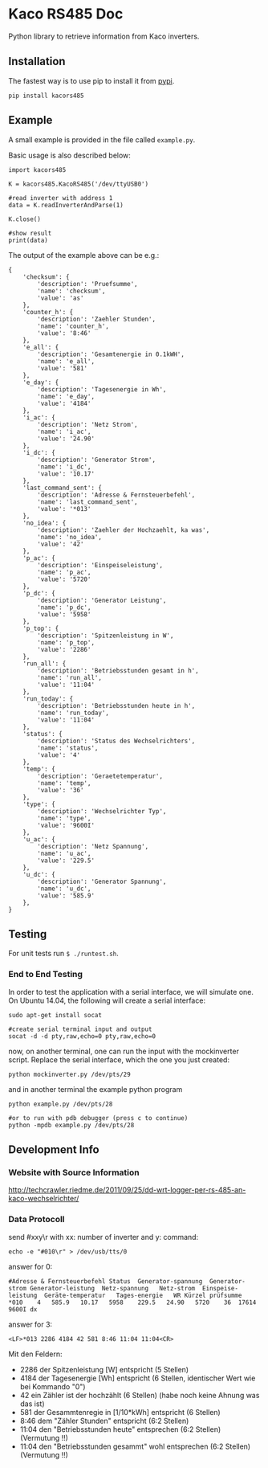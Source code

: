 # Kaco RS485 Doc

Python library to retrieve information from Kaco inverters.

## Installation
The fastest way is to use pip to install it from [pypi](https://pypi.python.org/pypi/kacors485).
```
pip install kacors485
```

## Example

A small example is provided in the file called `example.py`.

Basic usage is also described below:
```
import kacors485

K = kacors485.KacoRS485('/dev/ttyUSB0')

#read inverter with address 1
data = K.readInverterAndParse(1)

K.close()

#show result
print(data)
```

The output of the example above can be e.g.:
```
{
    'checksum': {
        'description': 'Pruefsumme',
        'name': 'checksum',
        'value': 'as'
    },
    'counter_h': {
        'description': 'Zaehler Stunden',
        'name': 'counter_h',
        'value': '8:46'
    },
    'e_all': {
        'description': 'Gesamtenergie in 0.1kWH',
        'name': 'e_all',
        'value': '581'
    },
    'e_day': {
        'description': 'Tagesenergie in Wh',
        'name': 'e_day',
        'value': '4184'
    },
    'i_ac': {
        'description': 'Netz Strom',
        'name': 'i_ac',
        'value': '24.90'
    },
    'i_dc': {
        'description': 'Generator Strom',
        'name': 'i_dc',
        'value': '10.17'
    },
    'last_command_sent': {
        'description': 'Adresse & Fernsteuerbefehl',
        'name': 'last_command_sent',
        'value': '*013'
    },
    'no_idea': {
        'description': 'Zaehler der Hochzaehlt, ka was',
        'name': 'no_idea',
        'value': '42'
    },
    'p_ac': {
        'description': 'Einspeiseleistung',
        'name': 'p_ac',
        'value': '5720'
    },
    'p_dc': {
        'description': 'Generator Leistung',
        'name': 'p_dc',
        'value': '5958'
    },
    'p_top': {
        'description': 'Spitzenleistung in W',
        'name': 'p_top',
        'value': '2286'
    },
    'run_all': {
        'description': 'Betriebsstunden gesamt in h',
        'name': 'run_all',
        'value': '11:04'
    },
    'run_today': {
        'description': 'Betriebsstunden heute in h',
        'name': 'run_today',
        'value': '11:04'
    },
    'status': {
        'description': 'Status des Wechselrichters',
        'name': 'status',
        'value': '4'
    },
    'temp': {
        'description': 'Geraetetemperatur',
        'name': 'temp',
        'value': '36'
    },
    'type': {
        'description': 'Wechselrichter Typ',
        'name': 'type',
        'value': '9600I'
    },
    'u_ac': {
        'description': 'Netz Spannung',
        'name': 'u_ac',
        'value': '229.5'
    },
    'u_dc': {
        'description': 'Generator Spannung',
        'name': 'u_dc',
        'value': '585.9'
    },
}
```

## Testing

For unit tests run `$ ./runtest.sh`.


### End to End Testing

In order to test the application with a serial interface, we will simulate one. On Ubuntu 14.04, the following will create a serial interface:

```
sudo apt-get install socat

#create serial terminal input and output
socat -d -d pty,raw,echo=0 pty,raw,echo=0
```

now, on another terminal, one can run the input with the mockinverter script. Replace the serial interface, which the one you just created:
```
python mockinverter.py /dev/pts/29
```

and in another terminal the example python program
```
python example.py /dev/pts/28

#or to run with pdb debugger (press c to continue)
python -mpdb example.py /dev/pts/28
```

## Development Info

### Website with Source Information

http://techcrawler.riedme.de/2011/09/25/dd-wrt-logger-per-rs-485-an-kaco-wechselrichter/


### Data Protocoll

send #xxy\r with
xx: number of inverter and y: command:
```
echo -e "#010\r" > /dev/usb/tts/0
```

answer for 0:
```
#Adresse & Fernsteuerbefehl	Status	Generator-spannung	Generator-strom	Generator-leistung	Netz-spannung	Netz-strom	Einspeise-leistung	Geräte-temperatur	Tages-energie	WR Kürzel prüfsumme
*010	4	585.9	10.17	5958	229.5	24.90	5720	36	17614	9600I dx
```

answer for 3:
```
<LF>*013 2286 4184 42 581 8:46 11:04 11:04<CR>
```
Mit den Feldern:
- 2286 der Spitzenleistung [W] entspricht (5 Stellen)
- 4184 der Tagesenergie [Wh] entspricht (6 Stellen, identischer Wert wie bei Kommando "0")
- 42 ein Zähler ist der hochzählt (6 Stellen) (habe noch keine Ahnung was das ist)
- 581 der Gesammtenregie in [1/10*kWh] entspricht (6 Stellen)
- 8:46 dem "Zähler Stunden" entspricht (6:2 Stellen)
- 11:04 den "Betriebsstunden heute" entsprechen (6:2 Stellen) (Vermutung !!)
- 11:04 den "Betriebsstunden gesammt" wohl entsprechen (6:2 Stellen) (Vermutung !!)
